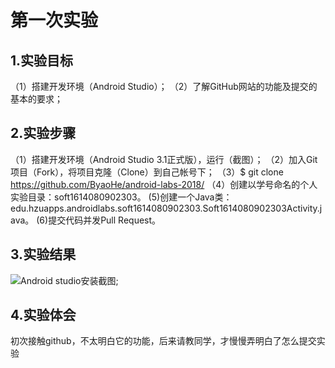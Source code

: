 # 第一次实验
## 1.实验目标
（1）搭建开发环境（Android Studio）；
（2）了解GitHub网站的功能及提交的基本的要求；
 ## 2.实验步骤
（1）搭建开发环境（Android Studio 3.1正式版），运行（截图）；
（2）加入Git项目（Fork），将项目克隆（Clone）到自己帐号下；
（3）$ git clone https://github.com/ByaoHe/android-labs-2018/
（4）创建以学号命名的个人实验目录：soft1614080902303。
 (5)创建一个Java类：edu.hzuapps.androidlabs.soft1614080902303.Soft1614080902303Activity.java。
 (6)提交代码并发Pull Request。
 ## 3.实验结果
 ![Android studio安装截图](https://raw.githubusercontent.com/ByaoHe/android-labs-2018/838716cf90493312867872b544e10561d97b2ca1/soft1614080902303/Soft1614080902303.PNG);
 ## 4.实验体会
  初次接触github，不太明白它的功能，后来请教同学，才慢慢弄明白了怎么提交实验
